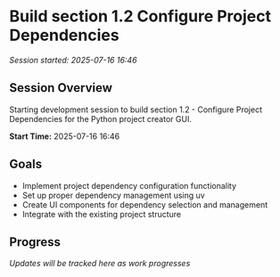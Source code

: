 # Build section 1.2 Configure Project Dependencies
*Session started: 2025-07-16 16:46*

## Session Overview
Starting development session to build section 1.2 - Configure Project Dependencies for the Python project creator GUI.

**Start Time:** 2025-07-16 16:46

## Goals
- Implement project dependency configuration functionality
- Set up proper dependency management using uv
- Create UI components for dependency selection and management
- Integrate with the existing project structure

## Progress
*Updates will be tracked here as work progresses*
